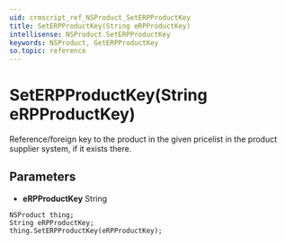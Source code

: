 ```yaml
---
uid: crmscript_ref_NSProduct_SetERPProductKey
title: SetERPProductKey(String eRPProductKey)
intellisense: NSProduct.SetERPProductKey
keywords: NSProduct, GetERPProductKey
so.topic: reference
---
```


# SetERPProductKey(String eRPProductKey)

Reference/foreign key to the product in the given pricelist in the product supplier system, if it exists there.

## Parameters

* **eRPProductKey** String

```crmscript
NSProduct thing;
String eRPProductKey;
thing.SetERPProductKey(eRPProductKey);
```

